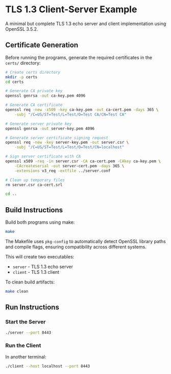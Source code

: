 # TLS 1.3 Client-Server Example

A minimal but complete TLS 1.3 echo server and client implementation using OpenSSL 3.5.2.

## Certificate Generation

Before running the programs, generate the required certificates in the `certs/` directory:

```bash
# Create certs directory
mkdir -p certs
cd certs

# Generate CA private key
openssl genrsa -out ca-key.pem 4096

# Generate CA certificate
openssl req -new -x509 -key ca-key.pem -out ca-cert.pem -days 365 \
    -subj "/C=US/ST=Test/L=Test/O=Test CA/CN=Test CA"

# Generate server private key
openssl genrsa -out server-key.pem 4096

# Generate server certificate signing request
openssl req -new -key server-key.pem -out server.csr \
    -subj "/C=US/ST=Test/L=Test/O=Test/CN=localhost"

# Sign server certificate with CA
openssl x509 -req -in server.csr -CA ca-cert.pem -CAkey ca-key.pem \
    -CAcreateserial -out server-cert.pem -days 365 \
    -extensions v3_req -extfile ../server.conf

# Clean up temporary files
rm server.csr ca-cert.srl

cd ..
```

## Build Instructions

Build both programs using make:

```bash
make
```

The Makefile uses `pkg-config` to automatically detect OpenSSL library paths and compile flags, ensuring compatibility across different systems.

This will create two executables:

- `server` - TLS 1.3 echo server
- `client` - TLS 1.3 client

To clean build artifacts:

```bash
make clean
```

## Run Instructions

### Start the Server

```bash
./server --port 8443
```

### Run the Client

In another terminal:

```bash
./client --host localhost --port 8443
```
